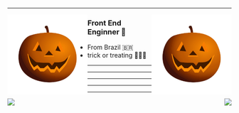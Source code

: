 

 ---
<p>
  <img width="180" align='left' src="https://github.com/spyrado/spyrado/blob/main/imagens/ezgif-3-a4635746fc7d.gif">
</p>
<p>
  <img width="180" align='right' src="https://github.com/spyrado/spyrado/blob/main/imagens/ezgif-3-a4635746fc7d.gif">
</p>

### Front End Enginner 🎃

* From Brazil 🇧🇷 
* trick or treating 🍬🍬🍬

---
---
---
---
---
<img width="430" align='left' src="https://github-readme-stats.vercel.app/api?username=spyrado&show_icons=true&theme=radical&count_private=true&include_all_commits=true&title_color=8c15b9&text_color=13F077&icon_color=F0B243&bg_color=1a1e2d">

<img align='right' src="https://github-readme-stats.vercel.app/api/top-langs/?username=spyrado&layout=compact&title_color=8c15b9&text_color=13F077&icon_color=F0B243&bg_color=1a1e2d">
